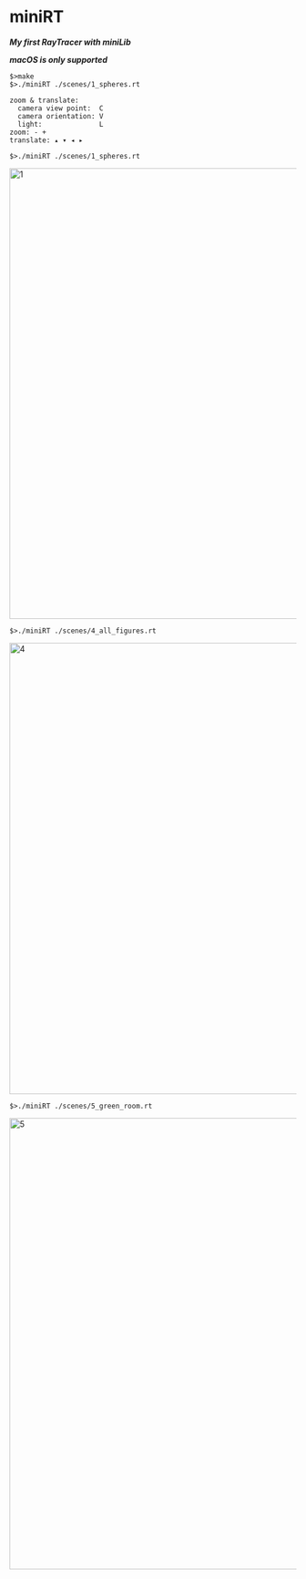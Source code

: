 # miniRT
***My first RayTracer with miniLib***

***macOS is only supported***

```
$>make
$>./miniRT ./scenes/1_spheres.rt
```

```
zoom & translate:
  camera view point:  C
  camera orientation: V
  light:              L
zoom: - + 
translate: ▴ ▾ ◂ ▸
```

```
$>./miniRT ./scenes/1_spheres.rt
```
<img width="791" alt="1" src="https://user-images.githubusercontent.com/89840597/166673586-8d464bd0-b61a-4567-9423-bed48879ad7f.png">

```
$>./miniRT ./scenes/4_all_figures.rt
```
<img width="792" alt="4" src="https://user-images.githubusercontent.com/89840597/166673755-6ba225f3-0e25-4d1a-a4d0-f3d6392e3132.png">

```
$>./miniRT ./scenes/5_green_room.rt
```
<img width="792" alt="5" src="https://user-images.githubusercontent.com/89840597/166673690-fd9c22dd-5bc9-4cb9-b084-68470ade9efc.png">
